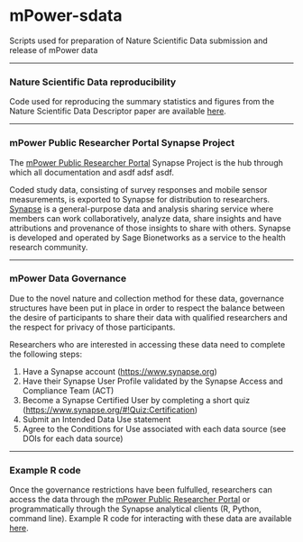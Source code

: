 # mPower-sdata
Scripts used for preparation of Nature Scientific Data submission and release of mPower data

-----
### Nature Scientific Data reproducibility
Code used for reproducing the summary statistics and figures from the Nature Scientific Data Descriptor paper are available [here](https://github.com/Sage-Bionetworks/mPower-sdata/blob/master/mPower-summaries.R).

-----
### mPower Public Researcher Portal Synapse Project
The [mPower Public Researcher Portal](https://www.synapse.org/mpower) Synapse Project is the hub through which all documentation and asdf adsf asdf.

Coded study data, consisting of survey responses and mobile sensor measurements, is exported to Synapse for distribution to researchers. [Synapse](https://www.synapse.org) is a general-purpose data and analysis sharing service where members can work collaboratively, analyze data, share insights and have attributions and provenance of those insights to share with others. Synapse is developed and operated by Sage Bionetworks as a service to the health research community.

-----
### mPower Data Governance
Due to the novel nature and collection method for these data, governance structures have been put in place in order to respect the balance between the desire of participants to share their data with qualified researchers and the respect for privacy of those participants.

Researchers who are interested in accessing these data need to complete the following steps:
1. Have a Synapse account (https://www.synapse.org)
2. Have their Synapse User Profile validated by the Synapse Access and Compliance Team (ACT)
3. Become a Synapse Certified User by completing a short quiz (https://www.synapse.org/#!Quiz:Certification)
4. Submit an Intended Data Use statement
5. Agree to the Conditions for Use associated with each data source (see DOIs for each data source)

-----
### Example R code
Once the governance restrictions have been fulfulled, researchers can access the data through the [mPower Public Researcher Portal](https://www.synapse.org/mpower) or programmatically through the Synapse analytical clients (R, Python, command line). Example R code for interacting with these data are available [here](https://github.com/Sage-Bionetworks/mPower-sdata/blob/master/examples/mPower-bootstrap.R).
